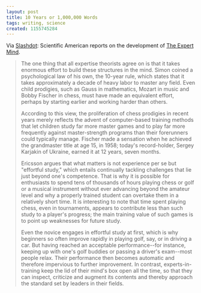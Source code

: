 ```yaml
---
layout: post
title: 10 Years or 1,000,000 Words
tags: writing, science
created: 1155745284
---
```

Via [Slashdot](http://science.slashdot.org/article.pl?sid=06/08/16/0312240):  Scientific American reports on the development of [The Expert Mind](http://scientificamerican.com/print_version.cfm?articleID=00010347-101C-14C1-8F9E83414B7F4945).

> The one thing that all expertise theorists agree on is that it takes enormous effort to build these structures in the mind. Simon coined a psychological law of his own, the 10-year rule, which states that it takes approximately a decade of heavy labor to master any field.  <!--break-->Even child prodigies, such as Gauss in mathematics, Mozart in music and Bobby Fischer in chess, must have made an equivalent effort, perhaps by starting earlier and working harder than others.
> 
> According to this view, the proliferation of chess prodigies in recent years merely reflects the advent of computer-based training methods that let children study far more master games and to play far more frequently against master-strength programs than their forerunners could typically manage. Fischer made a sensation when he achieved the grandmaster title at age 15, in 1958; today's record-holder, Sergey Karjakin of Ukraine, earned it at 12 years, seven months. 
> 
> Ericsson argues that what matters is not experience per se but "effortful study," which entails continually tackling challenges that lie just beyond one's competence. That is why it is possible for enthusiasts to spend tens of thousands of hours playing chess or golf or a musical instrument without ever advancing beyond the amateur level and why a properly trained student can overtake them in a relatively short time. It is interesting to note that time spent playing chess, even in tournaments, appears to contribute less than such study to a player's progress; the main training value of such games is to point up weaknesses for future study.
> 
> Even the novice engages in effortful study at first, which is why beginners so often improve rapidly in playing golf, say, or in driving a car. But having reached an acceptable performance--for instance, keeping up with one's golf buddies or passing a driver's exam--most people relax. Their performance then becomes automatic and therefore impervious to further improvement. In contrast, experts-in-training keep the lid of their mind's box open all the time, so that they can inspect, criticize and augment its contents and thereby approach the standard set by leaders in their fields. 

